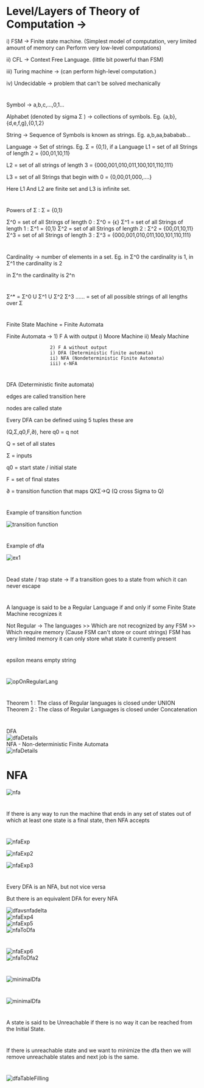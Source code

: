 # Level/Layers of Theory of Computation ->

i) FSM -> Finite state machine. (Simplest model of computation, very limited 
amount of memory can Perform very low-level computations)

ii) CFL -> Context Free Language. (little bit powerful than FSM)

iii) Turing machine -> (can perform high-level computation.)

iv) Undecidable -> problem that can't be solved mechanically


#
Symbol -> a,b,c,...,0,1...

Alphabet (denoted by sigma Σ ) -> collections of symbols. Eg. {a,b},{d,e,f,g},{0,1,2}

String -> Sequence of Symbols is known as strings. Eg. a,b,aa,bababab...

Language -> Set of strings.
Eg. Σ = {0,1}, if a Language L1 = set of all Strings of length 2 = {00,01,10,11}

L2 = set of all strings of length 3 = {000,001,010,011,100,101,110,111}

L3 = set of all Strings that begin with 0 = {0,00,01,000,....}

Here L1 And L2 are finite set and L3 is infinite set.

#
Powers of Σ : Σ = {0,1}

Σ^0 = set of all Strings of length 0 : Σ^0 = {ϵ}
Σ^1 = set of all Strings of length 1 : Σ^1 = {0,1}
Σ^2 = set of all Strings of length 2 : Σ^2 = {00,01,10,11}
Σ^3 = set of all Strings of length 3 : Σ^3 = {000,001,010,011,100,101,110,111}

#
Cardinality -> number of elements in a set.
Eg. in Σ^0 the cardinality is 1, in Σ^1 the cardinality is 2

in Σ^n the cardinality is 2^n

#
Σ^* = Σ^0 U Σ^1 U Σ^2 Σ^3 ......
= set of all possible strings of all lengths over Σ

#
Finite State Machine = Finite Automata

Finite Automata -> 1) F A with output
                    i) Moore Machine
                    ii) Mealy Machine

                    2) F A without output
                    i) DFA (Deterministic finite automata)
                    ii) NFA (Nondeterministic Finite Automata)
                    iii) ϵ-NFA

#
DFA (Deterministic finite automata)

edges are called transition here

nodes are called state

Every DFA can be defined using 5 tuples these are

(Q,Σ,q0,F,∂),  here q0 = q not


Q = set of all states

Σ = inputs

q0 = start state / initial state

F = set of final states

∂ = transition function that maps QXΣ→Q (Q cross Sigma to Q)

#
Example of transition function

![transition function](./ss/transitionFunc.png)

#
Example of dfa

![ex1](./ss/dfaex1.png)


#
Dead state / trap state -> If a transition goes to a state from which it can never escape

#
A language is said to be a Regular Language if and only if some Finite State Machine recognizes it

Not Regular -> The languages
              >> Which are not recognized by any FSM
              >> Which require memory (Cause FSM can't store or count strings)
FSM has very limited memory it can only store what state it currently present
#
epsilon means empty string
#
![opOnRegularLang](./ss/operationsOnRegularLang.PNG)

#
Theorem 1 : The class of Regular languages is closed under UNION
Theorem 2 : The class of Regular Languages is closed under Concatenation

#
DFA  
![dfaDetails](./ss/dfaDetails.PNG)  
NFA - Non-deterministic Finite Automata  
![nfaDetails](./ss/nfaDetails.PNG)  

# NFA
![nfa](./ss/nfaDetails2.PNG)

#
If there is any way to run the machine that ends in any set of states out of which at least one state is a final state, then NFA accepts
#
![nfaExp](./ss/nfaExp.PNG)  
  
![nfaExp2](./ss/nfaExp2.PNG)  
  
![nfaExp3](./ss/nfaExp3.PNG)

#
Every DFA is an NFA, but not vice versa

But there is an equivalent DFA for every NFA

![dfavsnfadelta](./ss/dfavsnfadelta.PNG)  
![nfaExp4](./ss/nfaexp4.PNG)  
![nfaExp5](./ss/nfaExp5.PNG)  
![nfaToDfa](./ss/nfaToDfa.PNG)  
#
![nfaExp6](./ss/nfaExp6.PNG)  
![nfaToDfa2](./ss/nfaToDfa2.PNG)  

#
![minimalDfa](./ss/minimalDfaEx.PNG)  

#
![minimalDfa](./ss/minimizationOfDfa.PNG)  

#
A state is said to be Unreachable if there is no way it can be reached from the Initial State.

# 
If there is unreachable state and we want to minimize the dfa then we will remove unreachable states and next job is the same.
#
![dfaTableFilling](./ss/dfaTableFilling.PNG)  